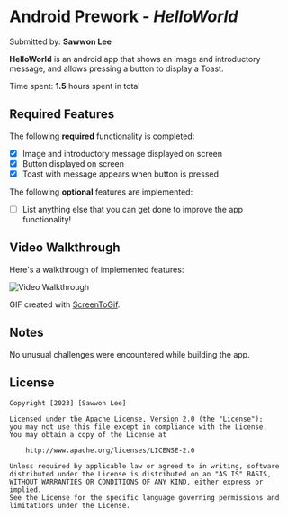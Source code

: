 # Android Prework - *HelloWorld*

Submitted by: **Sawwon Lee**

**HelloWorld** is an android app that shows an image and introductory message, and allows pressing a button to display a Toast. 

Time spent: **1.5** hours spent in total

## Required Features

The following **required** functionality is completed:

* [X] Image and introductory message displayed on screen
* [X] Button displayed on screen
* [X] Toast with message appears when button is pressed 

The following **optional** features are implemented:

* [ ] List anything else that you can get done to improve the app functionality!

## Video Walkthrough

Here's a walkthrough of implemented features:

<img src='https://s11.gifyu.com/images/S4sf8.gif' title='Video Walkthrough' width='' alt='Video Walkthrough' />

GIF created with [ScreenToGif](https://www.screentogif.com/).


## Notes

No unusual challenges were encountered while building the app.

## License

    Copyright [2023] [Sawwon Lee]

    Licensed under the Apache License, Version 2.0 (the "License");
    you may not use this file except in compliance with the License.
    You may obtain a copy of the License at

        http://www.apache.org/licenses/LICENSE-2.0

    Unless required by applicable law or agreed to in writing, software
    distributed under the License is distributed on an "AS IS" BASIS,
    WITHOUT WARRANTIES OR CONDITIONS OF ANY KIND, either express or implied.
    See the License for the specific language governing permissions and
    limitations under the License.
